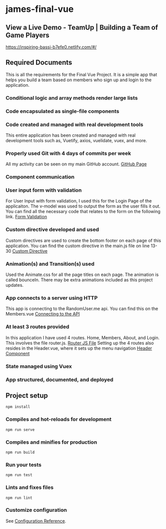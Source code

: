 # james-final-vue

## View a Live Demo - TeamUp | Building a Team of Game Players
https://inspiring-bassi-b7efe0.netlify.com/#/

## Required Documents
This is all the requirements for the Final Vue Project.
It is a simple app that helps you build a team based on members who sign up and login to the application.

### Conditional logic and array methods render large lists

### Code encapsulated as single-file components

### Code created and managed with real development tools
This entire application has been created and managed with real development tools such as, Vuetify, axios, vuelidate, vuex, and more. 

### Properly used Git with 4 days of commits per week
All my activity can be seen on my main GitHub account. 
[GitHub Page](https://github.com/jamesdesigns)

### Component communication

### User input form with validation
For User Input with form validation, I used this for the Login Page of the applicaiton.
The v-model was used to output the form as the user fills it out. You can find all the necessary code that relates to the form on the following link.
[Form Validation](https://github.com/jamesdesigns/james-final-vue/blob/master/src/views/Login.vue)

### Custom directive developed and used
Custom directives are used to create the bottom footer on each page of this application. 
You can find the custom directive in the main.js file on line 13-30
[Custom Directive](https://github.com/jamesdesigns/james-final-vue/blob/master/src/main.js) 

### Animation(s) and Transition(s) used
Used the Animate.css for all the page titles on each page. The animation is called bounceIn.
There may be extra animations included as this project updates.

### App connects to a server using HTTP
This app is connecting to the RandomUser.me api. You can find this on the Members.vue
[Connecting to the API](https://github.com/jamesdesigns/james-final-vue/blob/master/src/views/Members.vue)

### At least 3 routes provided
In this application I have used 4 routes. Home, Members, About, and Login.
This involves the file router.js. 
[Router JS File](https://github.com/jamesdesigns/james-final-vue/blob/master/src/router.js)
Setting up the 4 routes also resides in the Header.vue, where it sets up the menu navigation
[Header Component](https://github.com/jamesdesigns/james-final-vue/blob/master/src/components/Header.vue)

### State managed using Vuex

### App structured, documented, and deployed



## Project setup
```
npm install
```

### Compiles and hot-reloads for development
```
npm run serve
```

### Compiles and minifies for production
```
npm run build
```

### Run your tests
```
npm run test
```

### Lints and fixes files
```
npm run lint
```

### Customize configuration
See [Configuration Reference](https://cli.vuejs.org/config/).
